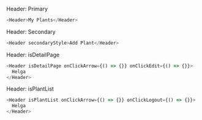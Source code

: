 Header: Primary

```js
<Header>My Plants</Header>
```

Header: Secondary

```js
<Header secondaryStyle>Add Plant</Header>
```

Header: isDetailPage

```js
<Header isDetailPage onClickArrow={() => {}} onClickEdit={() => {}}>
  Helga
</Header>
```

Header: isPlantList

```js
<Header isPlantList onClickArrow={() => {}} onClickLogout={() => {}}>
  Helga
</Header>
```
